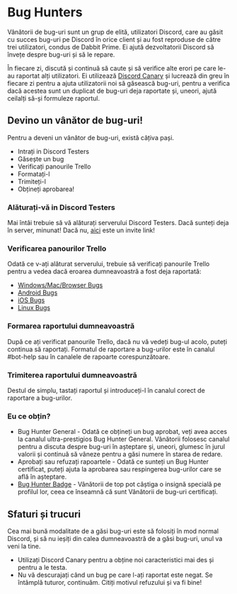 <!-- TITLE: Bug Hunters -->
<!-- SUBTITLE: A quick summary of Bug Hunters -->

# Bug Hunters
Vânătorii de bug-uri sunt un grup de elită, utilizatori Discord, care au găsit cu succes bug-uri pe Discord în orice client și au fost reproduse de către trei utilizatori, condus de Dabbit Prime. Ei ajută dezvoltatorii Discord să învețe despre bug-uri și să le repare.

În fiecare zi, discută și continuă să caute și să verifice alte erori pe care le-au raportat alți utilizatori. Ei utilizează [Discord Canary](/canary) și lucrează din greu în fiecare zi pentru a ajuta utilizatorii noi să găsească bug-uri, pentru a verifica dacă acestea sunt un duplicat de bug-uri deja raportate și, uneori, ajută ceilalți să-și formuleze raportul.

## Devino un vânător de bug-uri!
Pentru a deveni un vânător de bug-uri, există câțiva pași.

* Intrați in Discord Testers 
* Găsește un bug
* Verificați panourile Trello
* Formatați-l
* Trimiteți-l
* Obțineți aprobarea!

### Alăturați-vă in Discord Testers
Mai întâi trebuie să vă alăturați serverului Discord Testers. Dacă sunteți deja în server, minunat! Dacă nu, [aici](http://discord.gg/discord-testers) este un invite link!

### Verificarea panourilor Trello
Odată ce v-ați alăturat serverului, trebuie să verificați panourile Trello pentru a vedea dacă eroarea dumneavoastră a fost deja raportată:
* [Windows/Mac/Browser Bugs](https://trello.com/b/AExxR9lU/canary-bugs)
* [Android Bugs](https://trello.com/b/Vqrkz3KO/android-beta-bugs)
* [iOS Bugs](https://trello.com/b/vLPlnX60/ios-testflight-bugs)
* [Linux Bugs](https://trello.com/b/UyU76Esh/linux-bugs)

### Formarea raportului dumneavoastră
După ce ați verificat panourile Trello, dacă nu vă vedeți bug-ul acolo, puteți continua să raportați. Formatul de raportare a bug-urilor este în canalul #bot-help sau în canalele de rapoarte corespunzătoare.

### Trimiterea raportului dumneavoastră 
Destul de simplu, tastați raportul și introduceți-l în canalul corect de raportare a bug-urilor.

### Eu ce obțin?
* Bug Hunter General - Odată ce obțineți un bug aprobat, veți avea acces la canalul ultra-prestigios Bug Hunter General. Vânătorii folosesc canalul pentru a discuta despre bug-uri în așteptare și, uneori, glumesc în jurul valorii și continuă să vâneze pentru a găsi numere în starea de redare.
*  Aprobați sau refuzați rapoartele - Odată ce sunteți un Bug Hunter certificat, puteți ajuta la aprobarea sau respingerea bug-urilor care se află în așteptare.
*  [Bug Hunter Badge](https://discordia.me/badges#discord-bug-hunter) - Vânătorii de top pot câștiga o insignă specială pe profilul lor, ceea ce înseamnă că sunt Vânătorii de bug-uri certificați.

## Sfaturi și trucuri
Cea mai bună modalitate de a găsi bug-uri este să folosiți în mod normal Discord, și să nu ieșiți din calea dumneavoastră de a găsi bug-uri, unul va veni la tine.
* Utilizați Discord Canary pentru a obține noi caracteristici mai des și pentru a le testa.
* Nu vă descurajați când un bug pe care l-ați raportat este negat. Se întâmplă tuturor, continuăm. Citiți motivul refuzului și va fi bine!
